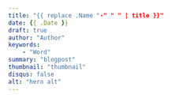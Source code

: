 ```yaml
---
title: "{{ replace .Name "-" " " | title }}"
date: {{ .Date }}
draft: true
author: "Author"
keywords:
    - "Word"
summary: "blogpost"
thumbnail: "thumbnail"
disqus: false
alt: "hero alt"
---
```


